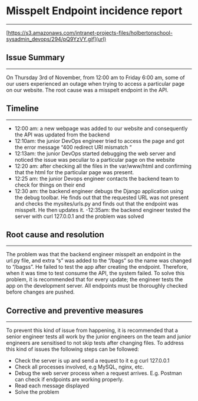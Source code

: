 # **Misspelt Endpoint incidence report**
-----------------------------------------
[https://s3.amazonaws.com/intranet-projects-files/holbertonschool-sysadmin_devops/294/pQ9YzVY.gif](url)

## **Issue Summary**
--------------------
On Thursday 3rd of November, from 12:00 am to Friday  6:00 am, some of our users experienced an outage when trying to access a particular page on our website. The root cause was a misspelt endpoint in the API.

## **Timeline**
---------------
- 12:00 am: a new webpage was added to our website and consequently the API was updated from the backend
- 12:10am: the junior DevOps engineer tried to access the page and got the error message “400 redirect URI mismatch “ 
- 12:13am: the junior DevOps started debugging the web server and noticed the issue was peculiar to a particular page on the website
- 12:20 am: after checking all the files in the var/www/html and confirming that the html for the particular page was present.
- 12:25 am: the junior Devops engineer contacts the backend team to check for things on their end
- 12:30 am: the backend engineer debugs the Django application using the debug toolbar. He finds out that the requested URL was not present and checks the mysites/urls.py and finds out that the endpoint was misspelt. He then updates it.
-12:35am: the backend engineer tested the server with curl 127.0.0.1 and the problem was solved

## **Root cause and resolution**
--------------------------------
The problem was that the backend engineer misspelt an endpoint in the url.py file, and extra “s” was added to the “/bags” so the name was changed to “/bagss”. He failed to test the app after creating the endpoint. Therefore, when it was time to test consume the API, the system failed.
To solve this problem, it is recommended that for every update; the engineer tests the app on the development server. All endpoints must be thoroughly checked before changes are pushed.

## **Corrective and preventive measures**
---------------------------------------
 To prevent this kind of issue from happening, it is recommended that a senior engineer tests all work by the junior engineers on the team and junior engineers are sensitised to not skip tests after changing files.
To address this kind of issues the following steps can be followed:
- Check the server is up and send a request to it e.g curl 127.0.0.1
- Check all processes involved, e.g MySQL, nginx, etc.
- Debug the web server process when a request arrives. E.g. Postman can check if endpoints are working properly.
- Read each message displayed 
- Solve the problem

